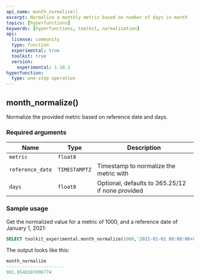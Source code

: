 ```yaml
---
api_name: month_normalize()
excerpt: Normalize a monthly metric based on number of days in month
topics: [hyperfunctions]
keywords: [hyperfunctions, toolkit, normalization]
api:
  license: community
  type: function
  experimental: true
  toolkit: true
  version:
    experimental: 1.10.1
hyperfunction:
  type: one-step operation
---
```


## month_normalize() <tag type="toolkit" content="Toolkit" /><tag type="experimental" content="Experimental" />

Normalize the provided metric based on reference date and days.

### Required arguments

|Name|Type|Description|
|-|-|-|
|`metric`|`float8`||
|`reference_date`|`TIMESTAMPTZ`|Timestamp to normalize the metric with|
|`days`|`float8`|Optional, defaults to 365.25/12 if none provided|

### Sample usage

Get the normalized value for a metric of 1000, and a reference date of January
1, 2021:

```sql
SELECT toolkit_experimental.month_normalize(1000,'2021-01-01 00:00:00+03'::timestamptz)
```

The output looks like this:

```sql
month_normalize
----------------------
981.8548387096774
```
